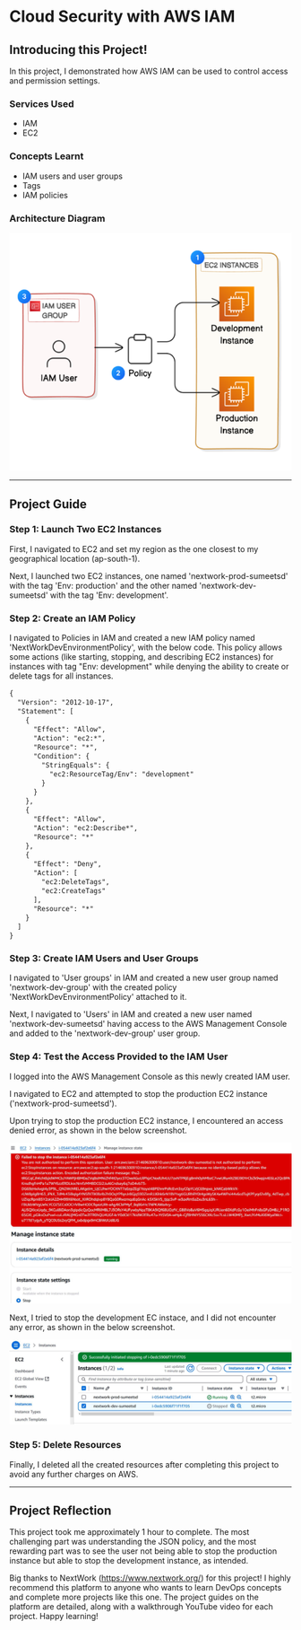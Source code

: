 # Cloud Security with AWS IAM

## Introducing this Project!

In this project, I demonstrated how AWS IAM can be used to control access and permission settings.

### Services Used

- IAM
- EC2

### Concepts Learnt

- IAM users and user groups
- Tags
- IAM policies

### Architecture Diagram

![Image](https://github.com/sumeet15n/security-with-IAM/blob/master/Screenshots/SS0.png)

---

## Project Guide

### Step 1: Launch Two EC2 Instances

First, I navigated to EC2 and set my region as the one closest to my geographical location (ap-south-1).

Next, I launched two EC2 instances, one named 'nextwork-prod-sumeetsd' with the tag 'Env: production' and the other named 'nextwork-dev-sumeetsd' with the tag 'Env: development'.

### Step 2: Create an IAM Policy

I navigated to Policies in IAM and created a new IAM policy named 'NextWorkDevEnvironmentPolicy', with the below code. This policy allows some actions (like starting, stopping, and describing EC2 instances) for instances with tag "Env: development" while denying the ability to create or delete tags for all instances.

```
{    
  "Version": "2012-10-17",    
  "Statement": [        
    {            
      "Effect": "Allow",            
      "Action": "ec2:*",            
      "Resource": "*",            
      "Condition": {                
        "StringEquals": {                    
          "ec2:ResourceTag/Env": "development"                
        }            
      }        
    },        
    {            
      "Effect": "Allow",            
      "Action": "ec2:Describe*",            
      "Resource": "*"        
    },        
    {            
      "Effect": "Deny",            
      "Action": [                
        "ec2:DeleteTags",                
        "ec2:CreateTags"            
      ],            
      "Resource": "*"        
    }    
  ] 
}
```

### Step 3: Create IAM Users and User Groups

I navigated to 'User groups' in IAM and created a new user group named 'nextwork-dev-group' with the created policy 'NextWorkDevEnvironmentPolicy' attached to it.

Next, I navigated to 'Users' in IAM and created a new user named 'nextwork-dev-sumeetsd' having access to the AWS Management Console and added to the 'nextwork-dev-group' user group.

### Step 4: Test the Access Provided to the IAM User

I logged into the AWS Management Console as this newly created IAM user.

I navigated to EC2 and attempted to stop the production EC2 instance ('nextwork-prod-sumeetsd').

Upon trying to stop the production EC2 instance, I encountered an access denied error, as shown in the below screenshot.

![Image](https://github.com/sumeet15n/security-with-IAM/blob/master/Screenshots/SS1.JPG)

Next, I tried to stop the development EC instace, and I did not encounter any error, as shown in the below screenshot.

![Image](https://github.com/sumeet15n/security-with-IAM/blob/master/Screenshots/SS2.JPG)

### Step 5: Delete Resources

Finally, I deleted all the created resources after completing this project to avoid any further charges on AWS.

---

## Project Reflection

This project took me approximately 1 hour to complete. The most challenging part was understanding the JSON policy, and the most rewarding part was to see the user not being able to stop the production instance but able to stop the development instance, as intended.

Big thanks to NextWork (https://www.nextwork.org/) for this project! I highly recommend this platform to anyone who wants to learn DevOps concepts and complete more projects like this one. The project guides on the platform are detailed, along with a walkthrough YouTube video for each project. Happy learning!